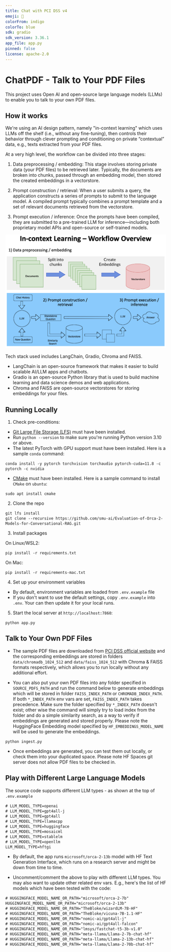 ```yaml
---
title: Chat with PCI DSS v4
emoji: 👀
colorFrom: indigo
colorTo: blue
sdk: gradio
sdk_version: 3.36.1
app_file: app.py
pinned: false
license: apache-2.0
---
```

# ChatPDF - Talk to Your PDF Files 

This project uses Open AI and open-source large language models (LLMs) to enable you to talk to your own PDF files.

## How it works

We're using an AI design pattern, namely "in-context learning" which uses LLMs off the shelf (i.e., without any fine-tuning), then controls their behavior through clever prompting and conditioning on private “contextual” data, e.g., texts extracted from your PDF files.

At a very high level, the workflow can be divided into three stages:

1. Data preprocessing / embedding: This stage involves storing private data (your PDF files) to be retrieved later. Typically, the documents are broken into chunks, passed through an embedding model, then stored the created embeddings in a vectorstore.

2. Prompt construction / retrieval: When a user submits a query, the application constructs a series of prompts to submit to the language model. A compiled prompt typically combines a prompt template and a set of relevant documents retrieved from the vectorstore.

3. Prompt execution / inference: Once the prompts have been compiled, they are submitted to a pre-trained LLM for inference—including both proprietary model APIs and open-source or self-trained models.

![In-context Learning - Workflow Overview](./assets/Workflow-Overview.png)

Tech stack used includes LangChain, Gradio, Chroma and FAISS. 
- LangChain is an open-source framework that makes it easier to build scalable AI/LLM apps and chatbots. 
- Gradio is an open-source Python library that is used to build machine learning and data science demos and web applications.
- Chroma and FAISS are open-source vectorstores for storing embeddings for your files.

## Running Locally

1. Check pre-conditions:

- [Git Large File Storage (LFS)](https://git-lfs.com/) must have been installed.
- Run `python --version` to make sure you're running Python version 3.10 or above.
- The latest PyTorch with GPU support must have been installed. Here is a sample `conda` command:
```
conda install -y pytorch torchvision torchaudio pytorch-cuda=11.8 -c pytorch -c nvidia
```
- [CMake](https://cmake.org/) must have been installed. Here is a sample command to install `CMake` on `ubuntu`:
```
sudo apt install cmake
```

2. Clone the repo

```
git lfs install
git clone --recursive https://github.com/smu-ai/Evaluation-of-Orca-2-Models-for-Conversational-RAG.git
```


3. Install packages


On Linux/WSL2:
```
pip install -r requirements.txt
```

On Mac:
```
pip install -r requirements-mac.txt
```

4. Set up your environment variables

- By default, environment variables are loaded from `.env.example` file
- If you don't want to use the default settings, copy `.env.example` into `.env`. Your can then update it for your local runs.


5. Start the local server at `http://localhost:7860`:

```
python app.py
```

## Talk to Your Own PDF Files

- The sample PDF files are downloaded from [PCI DSS official website](https://www.pcisecuritystandards.org/document_library/?category=pcidss) and the corresponding embeddings are stored in folders `data/chromadb_1024_512` and `data/faiss_1024_512` with Chroma & FAISS formats respectively, which allows you to run locally without any additional effort.

- You can also put your own PDF files into any folder specified in `SOURCE_PDFS_PATH` and run the command below to generate embeddings which will be stored in folder `FAISS_INDEX_PATH` or `CHROMADB_INDEX_PATH`. If both `*_INDEX_PATH` env vars are set, `FAISS_INDEX_PATH` takes precedence. Make sure the folder specified by `*_INDEX_PATH` doesn't exist; other wise the command will simply try to load index from the folder and do a simple similarity search, as a way to verify if embeddings are generated and stored properly. Please note the HuggingFace Embedding model specified by `HF_EMBEDDINGS_MODEL_NAME` will be used to generate the embeddings.

```
python ingest.py
```

- Once embeddings are generated, you can test them out locally, or check them into your duplicated space. Please note HF Spaces git server does not allow PDF files to be checked in.

## Play with Different Large Language Models

The source code supports different LLM types - as shown at the top of `.env.example`

```
# LLM_MODEL_TYPE=openai
# LLM_MODEL_TYPE=gpt4all-j
# LLM_MODEL_TYPE=gpt4all
# LLM_MODEL_TYPE=llamacpp
# LLM_MODEL_TYPE=huggingface
# LLM_MODEL_TYPE=mosaicml
# LLM_MODEL_TYPE=stablelm
# LLM_MODEL_TYPE=openllm
LLM_MODEL_TYPE=hftgi
```

- By default, the app runs `microsoft/orca-2-13b` model with HF Text Generation Interface, which runs on a research server and might be down from time to time.

- Uncomment/comment the above to play with different LLM types. You may also want to update other related env vars. E.g., here's the list of HF models which have been tested with the code:

```
# HUGGINGFACE_MODEL_NAME_OR_PATH="microsoft/orca-2-7b"
HUGGINGFACE_MODEL_NAME_OR_PATH="microsoft/orca-2-13b"
# HUGGINGFACE_MODEL_NAME_OR_PATH="TheBloke/wizardLM-7B-HF"
# HUGGINGFACE_MODEL_NAME_OR_PATH="TheBloke/vicuna-7B-1.1-HF"
# HUGGINGFACE_MODEL_NAME_OR_PATH="nomic-ai/gpt4all-j"
# HUGGINGFACE_MODEL_NAME_OR_PATH="nomic-ai/gpt4all-falcon"
# HUGGINGFACE_MODEL_NAME_OR_PATH="lmsys/fastchat-t5-3b-v1.0"
# HUGGINGFACE_MODEL_NAME_OR_PATH="meta-llama/Llama-2-7b-chat-hf"
# HUGGINGFACE_MODEL_NAME_OR_PATH="meta-llama/Llama-2-13b-chat-hf"
# HUGGINGFACE_MODEL_NAME_OR_PATH="meta-llama/Llama-2-70b-chat-hf"
```

